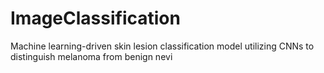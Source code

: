 # ImageClassification
Machine learning-driven skin lesion classification model utilizing CNNs to distinguish melanoma from benign nevi
